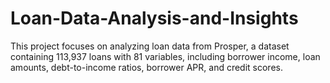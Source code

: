 # Loan-Data-Analysis-and-Insights
This project focuses on analyzing loan data from Prosper, a dataset containing 113,937 loans with 81 variables, including borrower income, loan amounts, debt-to-income ratios, borrower APR, and credit scores.
